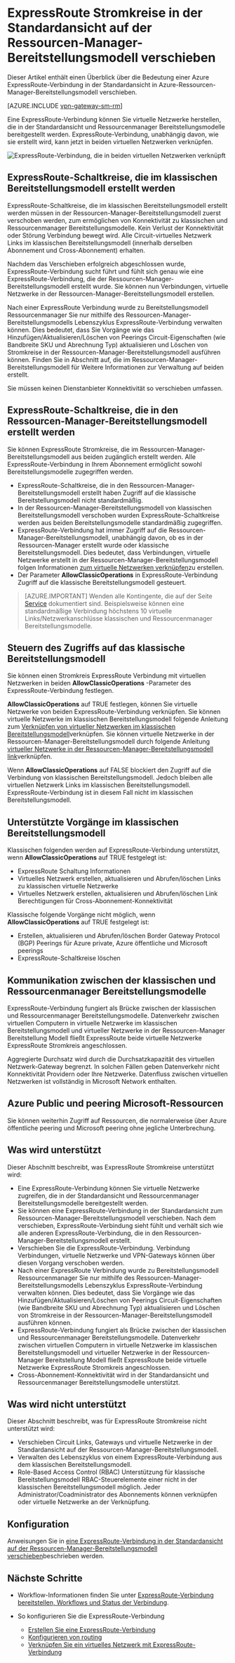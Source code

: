 <properties
   pageTitle="Verschieben von ExpressRoute Stromkreise von Classic an Ressourcen-Manager | Microsoft Azure"
   description="Diese Seite Überblick zwischen der klassischen und Ressourcenmanager Bereitstellungsmodelle kennen müssen."
   documentationCenter="na"
   services="expressroute"
   authors="ganesr"
   manager="carmonm"
   editor=""/>
<tags
   ms.service="expressroute"
   ms.devlang="na"
   ms.topic="get-started-article"
   ms.tgt_pltfrm="na"
   ms.workload="infrastructure-services"
   ms.date="10/10/2016"
   ms.author="ganesr"/>

# <a name="moving-expressroute-circuits-from-the-classic-to-the-resource-manager-deployment-model"></a>ExpressRoute Stromkreise in der Standardansicht auf der Ressourcen-Manager-Bereitstellungsmodell verschieben

Dieser Artikel enthält einen Überblick über die Bedeutung einer Azure ExpressRoute-Verbindung in der Standardansicht in Azure-Ressourcen-Manager-Bereitstellungsmodell verschieben.

[AZURE.INCLUDE [vpn-gateway-sm-rm](../../includes/vpn-gateway-classic-rm-include.md)]

Eine ExpressRoute-Verbindung können Sie virtuelle Netzwerke herstellen, die in der Standardansicht und Ressourcenmanager Bereitstellungsmodelle bereitgestellt werden. ExpressRoute-Verbindung, unabhängig davon, wie sie erstellt wird, kann jetzt in beiden virtuellen Netzwerken verknüpfen.

![ExpressRoute-Verbindung, die in beiden virtuellen Netzwerken verknüpft](./media/expressroute-move/expressroute-move-1.png)

## <a name="expressroute-circuits-that-are-created-in-the-classic-deployment-model"></a>ExpressRoute-Schaltkreise, die im klassischen Bereitstellungsmodell erstellt werden

ExpressRoute-Schaltkreise, die im klassischen Bereitstellungsmodell erstellt werden müssen in der Ressourcen-Manager-Bereitstellungsmodell zuerst verschoben werden, zum ermöglichen von Konnektivität zu klassischen und Ressourcenmanager Bereitstellungsmodelle. Kein Verlust der Konnektivität oder Störung Verbindung bewegt wird. Alle Circuit-virtuelles Netzwerk Links im klassischen Bereitstellungsmodell (innerhalb derselben Abonnement und Cross-Abonnement) erhalten.

Nachdem das Verschieben erfolgreich abgeschlossen wurde, ExpressRoute-Verbindung sucht führt und fühlt sich genau wie eine ExpressRoute-Verbindung, die der Ressourcen-Manager-Bereitstellungsmodell erstellt wurde. Sie können nun Verbindungen, virtuelle Netzwerke in der Ressourcen-Manager-Bereitstellungsmodell erstellen.

Nach einer ExpressRoute Verbindung wurde zu Bereitstellungsmodell Ressourcenmanager Sie nur mithilfe des Ressourcen-Manager-Bereitstellungsmodells Lebenszyklus ExpressRoute-Verbindung verwalten können. Dies bedeutet, dass Sie Vorgänge wie das Hinzufügen/Aktualisieren/Löschen von Peerings Circuit-Eigenschaften (wie Bandbreite SKU und Abrechnung Typ) aktualisieren und Löschen von Stromkreise in der Ressourcen-Manager-Bereitstellungsmodell ausführen können. Finden Sie in Abschnitt auf, die im Ressourcen-Manager-Bereitstellungsmodell für Weitere Informationen zur Verwaltung auf beiden erstellt.

Sie müssen keinen Dienstanbieter Konnektivität so verschieben umfassen.

## <a name="expressroute-circuits-that-are-created-in-the-resource-manager-deployment-model"></a>ExpressRoute-Schaltkreise, die in den Ressourcen-Manager-Bereitstellungsmodell erstellt werden

Sie können ExpressRoute Stromkreise, die im Ressourcen-Manager-Bereitstellungsmodell aus beiden zugänglich erstellt werden. Alle ExpressRoute-Verbindung in Ihrem Abonnement ermöglicht sowohl Bereitstellungsmodelle zugegriffen werden.

- ExpressRoute-Schaltkreise, die in den Ressourcen-Manager-Bereitstellungsmodell erstellt haben Zugriff auf die klassische Bereitstellungsmodell nicht standardmäßig.
- In der Ressourcen-Manager-Bereitstellungsmodell von klassischen Bereitstellungsmodell verschoben wurden ExpressRoute-Schaltkreise werden aus beiden Bereitstellungsmodelle standardmäßig zugegriffen.
- ExpressRoute-Verbindung hat immer Zugriff auf die Ressourcen-Manager-Bereitstellungsmodell, unabhängig davon, ob es in der Ressourcen-Manager erstellt wurde oder klassische Bereitstellungsmodell. Dies bedeutet, dass Verbindungen, virtuelle Netzwerke erstellt in der Ressourcen-Manager-Bereitstellungsmodell folgen Informationen [zum virtuelle Netzwerken verknüpfen](expressroute-howto-linkvnet-arm.md)zu erstellen.
- Der Parameter **AllowClassicOperations** in ExpressRoute-Verbindung Zugriff auf die klassische Bereitstellungsmodell gesteuert.

>[AZURE.IMPORTANT] Wenden alle Kontingente, die auf der Seite [Service](../azure-subscription-service-limits.md) dokumentiert sind. Beispielsweise können eine standardmäßige Verbindung höchstens 10 virtuelle Links/Netzwerkanschlüsse klassischen und Ressourcenmanager Bereitstellungsmodelle.


## <a name="controlling-access-to-the-classic-deployment-model"></a>Steuern des Zugriffs auf das klassische Bereitstellungsmodell

Sie können einen Stromkreis ExpressRoute Verbindung mit virtuellen Netzwerken in beiden **AllowClassicOperations** -Parameter des ExpressRoute-Verbindung festlegen.

**AllowClassicOperations** auf TRUE festlegen, können Sie virtuelle Netzwerke von beiden ExpressRoute-Verbindung verknüpfen. Sie können virtuelle Netzwerke im klassischen Bereitstellungsmodell folgende Anleitung zum [Verknüpfen von virtueller Netzwerken im klassischen Bereitstellungsmodell](expressroute-howto-linkvnet-classic.md)verknüpfen. Sie können virtuelle Netzwerke in der Ressourcen-Manager-Bereitstellungsmodell durch folgende Anleitung [virtueller Netzwerke in der Ressourcen-Manager-Bereitstellungsmodell link](expressroute-howto-linkvnet-arm.md)verknüpfen.

Wenn **AllowClassicOperations** auf FALSE blockiert den Zugriff auf die Verbindung von klassischen Bereitstellungsmodell. Jedoch bleiben alle virtuellen Netzwerk Links im klassischen Bereitstellungsmodell. ExpressRoute-Verbindung ist in diesem Fall nicht im klassischen Bereitstellungsmodell.

## <a name="supported-operations-in-the-classic-deployment-model"></a>Unterstützte Vorgänge im klassischen Bereitstellungsmodell

Klassischen folgenden werden auf ExpressRoute-Verbindung unterstützt, wenn **AllowClassicOperations** auf TRUE festgelegt ist:

 - ExpressRoute Schaltung Informationen
 - Virtuelles Netzwerk erstellen, aktualisieren und Abrufen/löschen Links zu klassischen virtuelle Netzwerke
 - Virtuelles Netzwerk erstellen, aktualisieren und Abrufen/löschen Link Berechtigungen für Cross-Abonnement-Konnektivität

Klassische folgende Vorgänge nicht möglich, wenn **AllowClassicOperations** auf TRUE festgelegt ist:

 - Erstellen, aktualisieren und Abrufen/löschen Border Gateway Protocol (BGP) Peerings für Azure private, Azure öffentliche und Microsoft peerings
 - ExpressRoute-Schaltkreise löschen

## <a name="communication-between-the-classic-and-the-resource-manager-deployment-models"></a>Kommunikation zwischen der klassischen und Ressourcenmanager Bereitstellungsmodelle

ExpressRoute-Verbindung fungiert als Brücke zwischen der klassischen und Ressourcenmanager Bereitstellungsmodelle. Datenverkehr zwischen virtuellen Computern in virtuelle Netzwerke im klassischen Bereitstellungsmodell und virtueller Netzwerke in der Ressourcen-Manager Bereitstellung Modell fließt ExpressRoute beide virtuelle Netzwerke ExpressRoute Stromkreis angeschlossen.

Aggregierte Durchsatz wird durch die Durchsatzkapazität des virtuellen Netzwerk-Gateway begrenzt. In solchen Fällen geben Datenverkehr nicht Konnektivität Providern oder Ihre Netzwerke. Datenfluss zwischen virtuellen Netzwerken ist vollständig in Microsoft Network enthalten.

## <a name="access-to-azure-public-and-microsoft-peering-resources"></a>Azure Public und peering Microsoft-Ressourcen

Sie können weiterhin Zugriff auf Ressourcen, die normalerweise über Azure öffentliche peering und Microsoft peering ohne jegliche Unterbrechung.  

## <a name="whats-supported"></a>Was wird unterstützt

Dieser Abschnitt beschreibt, was ExpressRoute Stromkreise unterstützt wird:

 - Eine ExpressRoute-Verbindung können Sie virtuelle Netzwerke zugreifen, die in der Standardansicht und Ressourcenmanager Bereitstellungsmodelle bereitgestellt werden.
 - Sie können eine ExpressRoute-Verbindung in der Standardansicht zum Ressourcen-Manager-Bereitstellungsmodell verschieben. Nach dem verschieben, ExpressRoute-Verbindung sieht fühlt und verhält sich wie alle anderen ExpressRoute-Verbindung, die in den Ressourcen-Manager-Bereitstellungsmodell erstellt.
 - Verschieben Sie die ExpressRoute-Verbindung. Verbindung Verbindungen, virtuelle Netzwerke und VPN-Gateways können über diesen Vorgang verschoben werden.
 - Nach einer ExpressRoute Verbindung wurde zu Bereitstellungsmodell Ressourcenmanager Sie nur mithilfe des Ressourcen-Manager-Bereitstellungsmodells Lebenszyklus ExpressRoute-Verbindung verwalten können. Dies bedeutet, dass Sie Vorgänge wie das Hinzufügen/Aktualisieren/Löschen von Peerings Circuit-Eigenschaften (wie Bandbreite SKU und Abrechnung Typ) aktualisieren und Löschen von Stromkreise in der Ressourcen-Manager-Bereitstellungsmodell ausführen können.
 - ExpressRoute-Verbindung fungiert als Brücke zwischen der klassischen und Ressourcenmanager Bereitstellungsmodelle. Datenverkehr zwischen virtuellen Computern in virtuelle Netzwerke im klassischen Bereitstellungsmodell und virtueller Netzwerke in der Ressourcen-Manager Bereitstellung Modell fließt ExpressRoute beide virtuelle Netzwerke ExpressRoute Stromkreis angeschlossen.
 - Cross-Abonnement-Konnektivität wird in der Standardansicht und Ressourcenmanager Bereitstellungsmodelle unterstützt.

## <a name="whats-not-supported"></a>Was wird nicht unterstützt

Dieser Abschnitt beschreibt, was für ExpressRoute Stromkreise nicht unterstützt wird:

 - Verschieben Circuit Links, Gateways und virtuelle Netzwerke in der Standardansicht auf der Ressourcen-Manager-Bereitstellungsmodell.
 - Verwalten des Lebenszyklus von einem ExpressRoute-Verbindung aus dem klassischen Bereitstellungsmodell.
 - Role-Based Access Control (RBAC) Unterstützung für klassische Bereitstellungsmodell RBAC-Steuerelemente einer nicht in der klassischen Bereitstellungsmodell möglich. Jeder Administrator/Coadministrator des Abonnements können verknüpfen oder virtuelle Netzwerke an der Verknüpfung.

## <a name="configuration"></a>Konfiguration

Anweisungen Sie in [eine ExpressRoute-Verbindung in der Standardansicht auf der Ressourcen-Manager-Bereitstellungsmodell verschieben](expressroute-howto-move-arm.md)beschrieben werden.

## <a name="next-steps"></a>Nächste Schritte

- Workflow-Informationen finden Sie unter [ExpressRoute-Verbindung bereitstellen, Workflows und Status der Verbindung](expressroute-workflows.md).
- So konfigurieren Sie die ExpressRoute-Verbindung

    - [Erstellen Sie eine ExpressRoute-Verbindung](expressroute-howto-circuit-arm.md)
    - [Konfigurieren von routing](expressroute-howto-routing-arm.md)
    - [Verknüpfen Sie ein virtuelles Netzwerk mit ExpressRoute-Verbindung](expressroute-howto-linkvnet-arm.md)
